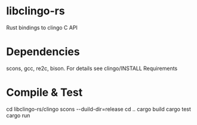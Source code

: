 # libclingo-rs
Rust bindings to clingo C API

# Dependencies
scons, gcc, re2c, bison.
For details see clingo/INSTALL Requirements
 
# Compile & Test
cd libclingo-rs/clingo
scons --duild-dir=release
cd ..
cargo build
cargo test
cargo run
